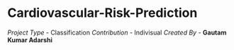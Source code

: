 # Cardiovascular-Risk-Prediction
*Project Type* - Classification
*Contribution* - Indivisual
*Created By* - **Gautam Kumar Adarshi**
